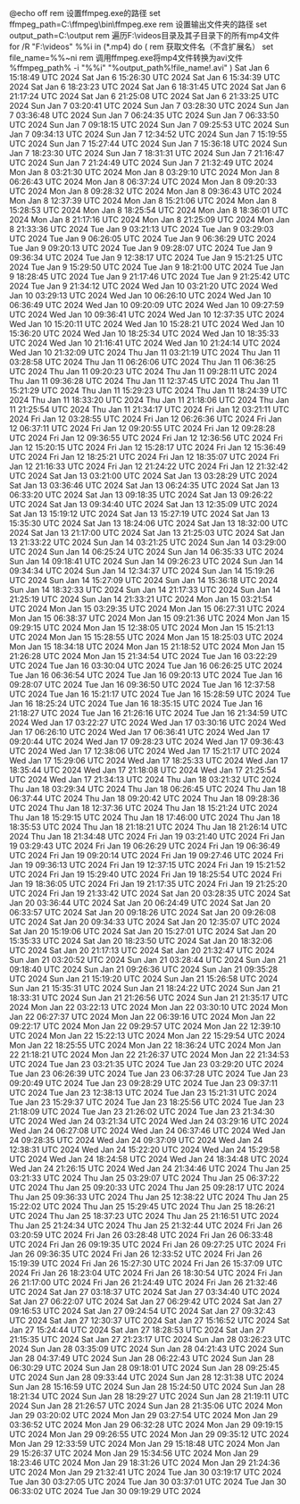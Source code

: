@echo off
rem 设置ffmpeg.exe的路径
set ffmpeg_path=C:\ffmpeg\bin\ffmpeg.exe
rem 设置输出文件夹的路径
set output_path=C:\output
rem 遍历F:\videos目录及其子目录下的所有mp4文件
for /R "F:\videos" %%i in (*.mp4) do (
    rem 获取文件名（不含扩展名）
    set file_name=%%~ni
    rem 调用ffmpeg.exe将mp4文件转换为avi文件
    %ffmpeg_path% -i "%%i" "%output_path%\!file_name!.avi"
)
Sat Jan  6 15:18:49 UTC 2024
Sat Jan  6 15:26:30 UTC 2024
Sat Jan  6 15:34:39 UTC 2024
Sat Jan  6 18:23:23 UTC 2024
Sat Jan  6 18:31:45 UTC 2024
Sat Jan  6 21:17:24 UTC 2024
Sat Jan  6 21:25:08 UTC 2024
Sat Jan  6 21:33:25 UTC 2024
Sun Jan  7 03:20:41 UTC 2024
Sun Jan  7 03:28:30 UTC 2024
Sun Jan  7 03:36:48 UTC 2024
Sun Jan  7 06:24:35 UTC 2024
Sun Jan  7 06:33:50 UTC 2024
Sun Jan  7 09:18:15 UTC 2024
Sun Jan  7 09:25:53 UTC 2024
Sun Jan  7 09:34:13 UTC 2024
Sun Jan  7 12:34:52 UTC 2024
Sun Jan  7 15:19:55 UTC 2024
Sun Jan  7 15:27:44 UTC 2024
Sun Jan  7 15:36:18 UTC 2024
Sun Jan  7 18:23:30 UTC 2024
Sun Jan  7 18:31:31 UTC 2024
Sun Jan  7 21:16:47 UTC 2024
Sun Jan  7 21:24:49 UTC 2024
Sun Jan  7 21:32:49 UTC 2024
Mon Jan  8 03:21:30 UTC 2024
Mon Jan  8 03:29:10 UTC 2024
Mon Jan  8 06:26:43 UTC 2024
Mon Jan  8 06:37:24 UTC 2024
Mon Jan  8 09:20:33 UTC 2024
Mon Jan  8 09:28:32 UTC 2024
Mon Jan  8 09:36:43 UTC 2024
Mon Jan  8 12:37:39 UTC 2024
Mon Jan  8 15:21:06 UTC 2024
Mon Jan  8 15:28:53 UTC 2024
Mon Jan  8 18:25:54 UTC 2024
Mon Jan  8 18:36:01 UTC 2024
Mon Jan  8 21:17:16 UTC 2024
Mon Jan  8 21:25:09 UTC 2024
Mon Jan  8 21:33:36 UTC 2024
Tue Jan  9 03:21:13 UTC 2024
Tue Jan  9 03:29:03 UTC 2024
Tue Jan  9 06:26:05 UTC 2024
Tue Jan  9 06:36:29 UTC 2024
Tue Jan  9 09:20:13 UTC 2024
Tue Jan  9 09:28:07 UTC 2024
Tue Jan  9 09:36:34 UTC 2024
Tue Jan  9 12:38:17 UTC 2024
Tue Jan  9 15:21:25 UTC 2024
Tue Jan  9 15:29:50 UTC 2024
Tue Jan  9 18:21:00 UTC 2024
Tue Jan  9 18:28:45 UTC 2024
Tue Jan  9 21:17:46 UTC 2024
Tue Jan  9 21:25:42 UTC 2024
Tue Jan  9 21:34:12 UTC 2024
Wed Jan 10 03:21:20 UTC 2024
Wed Jan 10 03:29:13 UTC 2024
Wed Jan 10 06:26:10 UTC 2024
Wed Jan 10 06:36:49 UTC 2024
Wed Jan 10 09:20:09 UTC 2024
Wed Jan 10 09:27:59 UTC 2024
Wed Jan 10 09:36:41 UTC 2024
Wed Jan 10 12:37:35 UTC 2024
Wed Jan 10 15:20:11 UTC 2024
Wed Jan 10 15:28:21 UTC 2024
Wed Jan 10 15:36:20 UTC 2024
Wed Jan 10 18:25:34 UTC 2024
Wed Jan 10 18:35:33 UTC 2024
Wed Jan 10 21:16:41 UTC 2024
Wed Jan 10 21:24:14 UTC 2024
Wed Jan 10 21:32:09 UTC 2024
Thu Jan 11 03:21:19 UTC 2024
Thu Jan 11 03:28:58 UTC 2024
Thu Jan 11 06:26:06 UTC 2024
Thu Jan 11 06:36:25 UTC 2024
Thu Jan 11 09:20:23 UTC 2024
Thu Jan 11 09:28:11 UTC 2024
Thu Jan 11 09:36:28 UTC 2024
Thu Jan 11 12:37:45 UTC 2024
Thu Jan 11 15:21:29 UTC 2024
Thu Jan 11 15:29:23 UTC 2024
Thu Jan 11 18:24:39 UTC 2024
Thu Jan 11 18:33:20 UTC 2024
Thu Jan 11 21:18:06 UTC 2024
Thu Jan 11 21:25:54 UTC 2024
Thu Jan 11 21:34:17 UTC 2024
Fri Jan 12 03:21:11 UTC 2024
Fri Jan 12 03:28:55 UTC 2024
Fri Jan 12 06:26:36 UTC 2024
Fri Jan 12 06:37:11 UTC 2024
Fri Jan 12 09:20:55 UTC 2024
Fri Jan 12 09:28:28 UTC 2024
Fri Jan 12 09:36:55 UTC 2024
Fri Jan 12 12:36:56 UTC 2024
Fri Jan 12 15:20:15 UTC 2024
Fri Jan 12 15:28:17 UTC 2024
Fri Jan 12 15:36:49 UTC 2024
Fri Jan 12 18:25:21 UTC 2024
Fri Jan 12 18:35:07 UTC 2024
Fri Jan 12 21:16:33 UTC 2024
Fri Jan 12 21:24:22 UTC 2024
Fri Jan 12 21:32:42 UTC 2024
Sat Jan 13 03:21:00 UTC 2024
Sat Jan 13 03:28:29 UTC 2024
Sat Jan 13 03:36:46 UTC 2024
Sat Jan 13 06:24:35 UTC 2024
Sat Jan 13 06:33:20 UTC 2024
Sat Jan 13 09:18:35 UTC 2024
Sat Jan 13 09:26:22 UTC 2024
Sat Jan 13 09:34:40 UTC 2024
Sat Jan 13 12:35:09 UTC 2024
Sat Jan 13 15:19:12 UTC 2024
Sat Jan 13 15:27:19 UTC 2024
Sat Jan 13 15:35:30 UTC 2024
Sat Jan 13 18:24:06 UTC 2024
Sat Jan 13 18:32:00 UTC 2024
Sat Jan 13 21:17:00 UTC 2024
Sat Jan 13 21:25:03 UTC 2024
Sat Jan 13 21:33:22 UTC 2024
Sun Jan 14 03:21:25 UTC 2024
Sun Jan 14 03:29:00 UTC 2024
Sun Jan 14 06:25:24 UTC 2024
Sun Jan 14 06:35:33 UTC 2024
Sun Jan 14 09:18:41 UTC 2024
Sun Jan 14 09:26:23 UTC 2024
Sun Jan 14 09:34:34 UTC 2024
Sun Jan 14 12:34:37 UTC 2024
Sun Jan 14 15:19:26 UTC 2024
Sun Jan 14 15:27:09 UTC 2024
Sun Jan 14 15:36:18 UTC 2024
Sun Jan 14 18:32:33 UTC 2024
Sun Jan 14 21:17:33 UTC 2024
Sun Jan 14 21:25:19 UTC 2024
Sun Jan 14 21:33:21 UTC 2024
Mon Jan 15 03:21:54 UTC 2024
Mon Jan 15 03:29:35 UTC 2024
Mon Jan 15 06:27:31 UTC 2024
Mon Jan 15 06:38:37 UTC 2024
Mon Jan 15 09:21:36 UTC 2024
Mon Jan 15 09:29:15 UTC 2024
Mon Jan 15 12:38:05 UTC 2024
Mon Jan 15 15:21:13 UTC 2024
Mon Jan 15 15:28:55 UTC 2024
Mon Jan 15 18:25:03 UTC 2024
Mon Jan 15 18:34:18 UTC 2024
Mon Jan 15 21:18:52 UTC 2024
Mon Jan 15 21:26:28 UTC 2024
Mon Jan 15 21:34:54 UTC 2024
Tue Jan 16 03:22:29 UTC 2024
Tue Jan 16 03:30:04 UTC 2024
Tue Jan 16 06:26:25 UTC 2024
Tue Jan 16 06:36:54 UTC 2024
Tue Jan 16 09:20:13 UTC 2024
Tue Jan 16 09:28:07 UTC 2024
Tue Jan 16 09:36:50 UTC 2024
Tue Jan 16 12:37:58 UTC 2024
Tue Jan 16 15:21:17 UTC 2024
Tue Jan 16 15:28:59 UTC 2024
Tue Jan 16 18:25:24 UTC 2024
Tue Jan 16 18:35:15 UTC 2024
Tue Jan 16 21:18:27 UTC 2024
Tue Jan 16 21:26:16 UTC 2024
Tue Jan 16 21:34:59 UTC 2024
Wed Jan 17 03:22:27 UTC 2024
Wed Jan 17 03:30:16 UTC 2024
Wed Jan 17 06:26:10 UTC 2024
Wed Jan 17 06:36:41 UTC 2024
Wed Jan 17 09:20:44 UTC 2024
Wed Jan 17 09:28:23 UTC 2024
Wed Jan 17 09:36:43 UTC 2024
Wed Jan 17 12:38:06 UTC 2024
Wed Jan 17 15:21:17 UTC 2024
Wed Jan 17 15:29:06 UTC 2024
Wed Jan 17 18:25:33 UTC 2024
Wed Jan 17 18:35:44 UTC 2024
Wed Jan 17 21:18:08 UTC 2024
Wed Jan 17 21:25:54 UTC 2024
Wed Jan 17 21:34:13 UTC 2024
Thu Jan 18 03:21:32 UTC 2024
Thu Jan 18 03:29:34 UTC 2024
Thu Jan 18 06:26:45 UTC 2024
Thu Jan 18 06:37:44 UTC 2024
Thu Jan 18 09:20:42 UTC 2024
Thu Jan 18 09:28:36 UTC 2024
Thu Jan 18 12:37:36 UTC 2024
Thu Jan 18 15:21:24 UTC 2024
Thu Jan 18 15:29:15 UTC 2024
Thu Jan 18 17:46:00 UTC 2024
Thu Jan 18 18:35:53 UTC 2024
Thu Jan 18 21:18:21 UTC 2024
Thu Jan 18 21:26:14 UTC 2024
Thu Jan 18 21:34:48 UTC 2024
Fri Jan 19 03:21:40 UTC 2024
Fri Jan 19 03:29:43 UTC 2024
Fri Jan 19 06:26:29 UTC 2024
Fri Jan 19 06:36:49 UTC 2024
Fri Jan 19 09:20:14 UTC 2024
Fri Jan 19 09:27:46 UTC 2024
Fri Jan 19 09:36:13 UTC 2024
Fri Jan 19 12:37:15 UTC 2024
Fri Jan 19 15:21:52 UTC 2024
Fri Jan 19 15:29:40 UTC 2024
Fri Jan 19 18:25:54 UTC 2024
Fri Jan 19 18:36:05 UTC 2024
Fri Jan 19 21:17:35 UTC 2024
Fri Jan 19 21:25:20 UTC 2024
Fri Jan 19 21:33:42 UTC 2024
Sat Jan 20 03:28:35 UTC 2024
Sat Jan 20 03:36:44 UTC 2024
Sat Jan 20 06:24:49 UTC 2024
Sat Jan 20 06:33:57 UTC 2024
Sat Jan 20 09:18:26 UTC 2024
Sat Jan 20 09:26:08 UTC 2024
Sat Jan 20 09:34:33 UTC 2024
Sat Jan 20 12:35:07 UTC 2024
Sat Jan 20 15:19:06 UTC 2024
Sat Jan 20 15:27:01 UTC 2024
Sat Jan 20 15:35:33 UTC 2024
Sat Jan 20 18:23:50 UTC 2024
Sat Jan 20 18:32:06 UTC 2024
Sat Jan 20 21:17:13 UTC 2024
Sat Jan 20 21:32:47 UTC 2024
Sun Jan 21 03:20:52 UTC 2024
Sun Jan 21 03:28:44 UTC 2024
Sun Jan 21 09:18:40 UTC 2024
Sun Jan 21 09:26:36 UTC 2024
Sun Jan 21 09:35:28 UTC 2024
Sun Jan 21 15:19:20 UTC 2024
Sun Jan 21 15:26:58 UTC 2024
Sun Jan 21 15:35:31 UTC 2024
Sun Jan 21 18:24:22 UTC 2024
Sun Jan 21 18:33:31 UTC 2024
Sun Jan 21 21:26:56 UTC 2024
Sun Jan 21 21:35:17 UTC 2024
Mon Jan 22 03:22:13 UTC 2024
Mon Jan 22 03:30:10 UTC 2024
Mon Jan 22 06:27:37 UTC 2024
Mon Jan 22 06:39:16 UTC 2024
Mon Jan 22 09:22:17 UTC 2024
Mon Jan 22 09:29:57 UTC 2024
Mon Jan 22 12:39:10 UTC 2024
Mon Jan 22 15:22:13 UTC 2024
Mon Jan 22 15:29:54 UTC 2024
Mon Jan 22 18:25:55 UTC 2024
Mon Jan 22 18:36:24 UTC 2024
Mon Jan 22 21:18:21 UTC 2024
Mon Jan 22 21:26:37 UTC 2024
Mon Jan 22 21:34:53 UTC 2024
Tue Jan 23 03:21:35 UTC 2024
Tue Jan 23 03:29:20 UTC 2024
Tue Jan 23 06:26:39 UTC 2024
Tue Jan 23 06:37:28 UTC 2024
Tue Jan 23 09:20:49 UTC 2024
Tue Jan 23 09:28:29 UTC 2024
Tue Jan 23 09:37:11 UTC 2024
Tue Jan 23 12:38:13 UTC 2024
Tue Jan 23 15:21:31 UTC 2024
Tue Jan 23 15:29:37 UTC 2024
Tue Jan 23 18:25:56 UTC 2024
Tue Jan 23 21:18:09 UTC 2024
Tue Jan 23 21:26:02 UTC 2024
Tue Jan 23 21:34:30 UTC 2024
Wed Jan 24 03:21:34 UTC 2024
Wed Jan 24 03:29:16 UTC 2024
Wed Jan 24 06:27:08 UTC 2024
Wed Jan 24 06:37:46 UTC 2024
Wed Jan 24 09:28:35 UTC 2024
Wed Jan 24 09:37:09 UTC 2024
Wed Jan 24 12:38:31 UTC 2024
Wed Jan 24 15:22:20 UTC 2024
Wed Jan 24 15:29:58 UTC 2024
Wed Jan 24 18:24:58 UTC 2024
Wed Jan 24 18:34:48 UTC 2024
Wed Jan 24 21:26:15 UTC 2024
Wed Jan 24 21:34:46 UTC 2024
Thu Jan 25 03:21:33 UTC 2024
Thu Jan 25 03:29:07 UTC 2024
Thu Jan 25 06:37:22 UTC 2024
Thu Jan 25 09:20:33 UTC 2024
Thu Jan 25 09:28:17 UTC 2024
Thu Jan 25 09:36:33 UTC 2024
Thu Jan 25 12:38:22 UTC 2024
Thu Jan 25 15:22:02 UTC 2024
Thu Jan 25 15:29:45 UTC 2024
Thu Jan 25 18:26:21 UTC 2024
Thu Jan 25 18:37:23 UTC 2024
Thu Jan 25 21:16:51 UTC 2024
Thu Jan 25 21:24:34 UTC 2024
Thu Jan 25 21:32:44 UTC 2024
Fri Jan 26 03:20:59 UTC 2024
Fri Jan 26 03:28:48 UTC 2024
Fri Jan 26 06:33:48 UTC 2024
Fri Jan 26 09:19:35 UTC 2024
Fri Jan 26 09:27:25 UTC 2024
Fri Jan 26 09:36:35 UTC 2024
Fri Jan 26 12:33:52 UTC 2024
Fri Jan 26 15:19:39 UTC 2024
Fri Jan 26 15:27:30 UTC 2024
Fri Jan 26 15:37:09 UTC 2024
Fri Jan 26 18:23:04 UTC 2024
Fri Jan 26 18:30:54 UTC 2024
Fri Jan 26 21:17:00 UTC 2024
Fri Jan 26 21:24:49 UTC 2024
Fri Jan 26 21:32:46 UTC 2024
Sat Jan 27 03:18:37 UTC 2024
Sat Jan 27 03:34:40 UTC 2024
Sat Jan 27 06:22:07 UTC 2024
Sat Jan 27 06:29:42 UTC 2024
Sat Jan 27 09:16:53 UTC 2024
Sat Jan 27 09:24:54 UTC 2024
Sat Jan 27 09:32:43 UTC 2024
Sat Jan 27 12:30:37 UTC 2024
Sat Jan 27 15:16:52 UTC 2024
Sat Jan 27 15:24:44 UTC 2024
Sat Jan 27 18:28:53 UTC 2024
Sat Jan 27 21:15:35 UTC 2024
Sat Jan 27 21:23:17 UTC 2024
Sun Jan 28 03:26:23 UTC 2024
Sun Jan 28 03:35:09 UTC 2024
Sun Jan 28 04:21:43 UTC 2024
Sun Jan 28 04:37:49 UTC 2024
Sun Jan 28 06:22:43 UTC 2024
Sun Jan 28 06:30:29 UTC 2024
Sun Jan 28 09:18:01 UTC 2024
Sun Jan 28 09:25:45 UTC 2024
Sun Jan 28 09:33:44 UTC 2024
Sun Jan 28 12:31:38 UTC 2024
Sun Jan 28 15:16:59 UTC 2024
Sun Jan 28 15:24:50 UTC 2024
Sun Jan 28 18:21:34 UTC 2024
Sun Jan 28 18:29:27 UTC 2024
Sun Jan 28 21:19:11 UTC 2024
Sun Jan 28 21:26:57 UTC 2024
Sun Jan 28 21:35:06 UTC 2024
Mon Jan 29 03:20:02 UTC 2024
Mon Jan 29 03:27:54 UTC 2024
Mon Jan 29 03:36:52 UTC 2024
Mon Jan 29 06:32:28 UTC 2024
Mon Jan 29 09:19:15 UTC 2024
Mon Jan 29 09:26:55 UTC 2024
Mon Jan 29 09:35:12 UTC 2024
Mon Jan 29 12:33:59 UTC 2024
Mon Jan 29 15:18:48 UTC 2024
Mon Jan 29 15:26:37 UTC 2024
Mon Jan 29 15:34:56 UTC 2024
Mon Jan 29 18:23:46 UTC 2024
Mon Jan 29 18:31:26 UTC 2024
Mon Jan 29 21:24:36 UTC 2024
Mon Jan 29 21:32:41 UTC 2024
Tue Jan 30 03:19:17 UTC 2024
Tue Jan 30 03:27:05 UTC 2024
Tue Jan 30 03:37:01 UTC 2024
Tue Jan 30 06:33:02 UTC 2024
Tue Jan 30 09:19:29 UTC 2024
